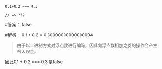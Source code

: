 ```
0.1+0.2 === 0.3

// => ???
```


#答案：
false

#解析：
0.1 + 0.2 = 0.30000000000000004

>由于以二进制方式对浮点数进行编码，因此向浮点数相加之类的操作会产生舍入误差。

因此0.1 + 0.2 === 0.3 是false